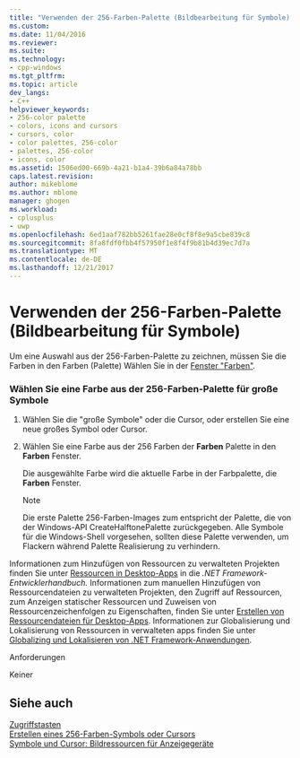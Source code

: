 ```yaml
---
title: "Verwenden der 256-Farben-Palette (Bildbearbeitung für Symbole) | Microsoft Docs"
ms.custom: 
ms.date: 11/04/2016
ms.reviewer: 
ms.suite: 
ms.technology:
- cpp-windows
ms.tgt_pltfrm: 
ms.topic: article
dev_langs:
- C++
helpviewer_keywords:
- 256-color palette
- colors, icons and cursors
- cursors, color
- color palettes, 256-color
- palettes, 256-color
- icons, color
ms.assetid: 1506ed00-669b-4a21-b1a4-39b6a84a78bb
caps.latest.revision: 
author: mikeblome
ms.author: mblome
manager: ghogen
ms.workload:
- cplusplus
- uwp
ms.openlocfilehash: 6ed1aaf782bb5261fae28e0cf8f8e9a5cbe839c8
ms.sourcegitcommit: 8fa8fdf0fbb4f57950f1e8f4f9b81b4d39ec7d7a
ms.translationtype: MT
ms.contentlocale: de-DE
ms.lasthandoff: 12/21/2017
---
```

# <a name="using-the-256-color-palette-image-editor-for-icons"></a>Verwenden der 256-Farben-Palette (Bildbearbeitung für Symbole)
Um eine Auswahl aus der 256-Farben-Palette zu zeichnen, müssen Sie die Farben in den Farben (Palette) Wählen Sie in der [Fenster "Farben"](../windows/colors-window-image-editor-for-icons.md).  
  
### <a name="to-choose-a-color-from-the-256-color-palette-for-large-icons"></a>Wählen Sie eine Farbe aus der 256-Farben-Palette für große Symbole  
  
1.  Wählen Sie die "große Symbole" oder die Cursor, oder erstellen Sie eine neue großes Symbol oder Cursor.  
  
2.  Wählen Sie eine Farbe aus der 256 Farben der **Farben** Palette in den **Farben** Fenster.  
  
     Die ausgewählte Farbe wird die aktuelle Farbe in der Farbpalette, die **Farben** Fenster.  
  
    > [!NOTE]
    >  Die erste Palette 256-Farben-Images zum entspricht der Palette, die von der Windows-API CreateHalftonePalette zurückgegeben. Alle Symbole für die Windows-Shell vorgesehen, sollten diese Palette verwenden, um Flackern während Palette Realisierung zu verhindern.  
  
 Informationen zum Hinzufügen von Ressourcen zu verwalteten Projekten finden Sie unter [Ressourcen in Desktop-Apps](/dotnet/framework/resources/index) in die *.NET Framework-Entwicklerhandbuch.* Informationen zum manuellen Hinzufügen von Ressourcendateien zu verwalteten Projekten, den Zugriff auf Ressourcen, zum Anzeigen statischer Ressourcen und Zuweisen von Ressourcenzeichenfolgen zu Eigenschaften, finden Sie unter [Erstellen von Ressourcendateien für Desktop-Apps](/dotnet/framework/resources/creating-resource-files-for-desktop-apps). Informationen zur Globalisierung und Lokalisierung von Ressourcen in verwalteten apps finden Sie unter [Globalizing und Lokalisieren von .NET Framework-Anwendungen](/dotnet/standard/globalization-localization/index).  
  
 Anforderungen  
  
 Keiner  
  
## <a name="see-also"></a>Siehe auch  
 [Zugriffstasten](../windows/accelerator-keys-image-editor-for-icons.md)   
 [Erstellen eines 256-Farben-Symbols oder Cursors](creating-a-256-color-icon-or-cursor-image-editor-for-icons.md)   
 [Symbole und Cursor: Bildressourcen für Anzeigegeräte](../windows/icons-and-cursors-image-resources-for-display-devices-image-editor-for-icons.md)


